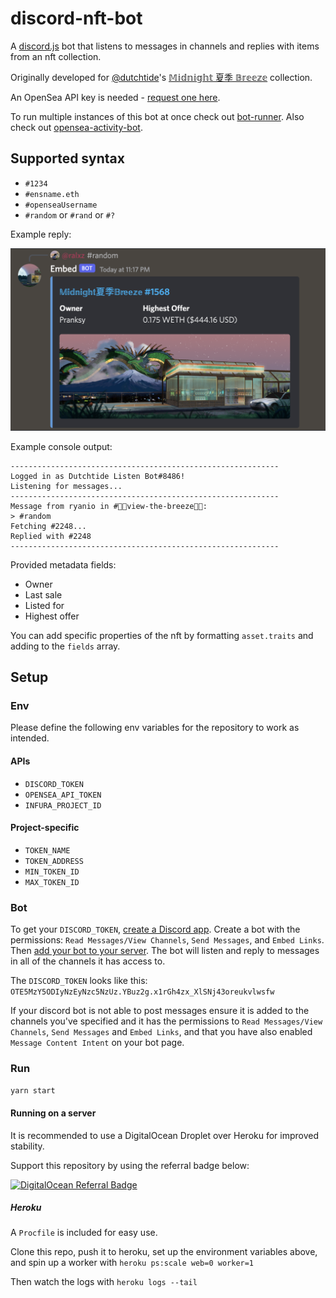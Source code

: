 # discord-nft-bot

A [discord.js](https://discord.js.org/) bot that listens to messages in channels and replies with items from an nft collection.

Originally developed for [@dutchtide](https://twitter.com/dutchtide)'s [𝕄𝕚𝕕𝕟𝕚𝕘𝕙𝕥 夏季 𝔹𝕣𝕖𝕖𝕫𝕖](https://opensea.io/collection/midnightbreeze) collection.

An OpenSea API key is needed - [request one here](https://docs.opensea.io/reference/request-an-api-key).

To run multiple instances of this bot at once check out [bot-runner](https://github.com/ryanio/bot-runner). Also check out [opensea-activity-bot](https://github.com/ryanio/opensea-activity-bot).

## Supported syntax

- `#1234`
- `#ensname.eth`
- `#openseaUsername`
- `#random` or `#rand` or `#?`

Example reply:

![Example bot reply](./example.png)

Example console output:

```
------------------------------------------------------------
Logged in as Dutchtide Listen Bot#8486!
Listening for messages...
------------------------------------------------------------
Message from ryanio in #🌴🎐view-the-breeze🎐🌴:
> #random
Fetching #2248...
Replied with #2248
------------------------------------------------------------
```

Provided metadata fields:

- Owner
- Last sale
- Listed for
- Highest offer

You can add specific properties of the nft by formatting `asset.traits` and adding to the `fields` array.

## Setup

### Env

Please define the following env variables for the repository to work as intended.

#### APIs

- `DISCORD_TOKEN`
- `OPENSEA_API_TOKEN`
- `INFURA_PROJECT_ID`

#### Project-specific

- `TOKEN_NAME`
- `TOKEN_ADDRESS`
- `MIN_TOKEN_ID`
- `MAX_TOKEN_ID`

### Bot

To get your `DISCORD_TOKEN`, [create a Discord app](https://discord.com/developers/applications). Create a bot with the permissions: `Read Messages/View Channels`, `Send Messages`, and `Embed Links`. Then [add your bot to your server](https://discordjs.guide/preparations/adding-your-bot-to-servers.html#bot-invite-links). The bot will listen and reply to messages in all of the channels it has access to.

The `DISCORD_TOKEN` looks like this: `OTE5MzY5ODIyNzEyNzc5NzUz.YBuz2g.x1rGh4zx_XlSNj43oreukvlwsfw`

If your discord bot is not able to post messages ensure it is added to the channels you've specified and it has the permissions to `Read Messages/View Channels`, `Send Messages` and `Embed Links`, and that you have also enabled `Message Content Intent` on your bot page.

### Run

`yarn start`

#### Running on a server

It is recommended to use a DigitalOcean Droplet over Heroku for improved stability.

Support this repository by using the referral badge below:

[![DigitalOcean Referral Badge](https://web-platforms.sfo2.cdn.digitaloceanspaces.com/WWW/Badge%201.svg)](https://www.digitalocean.com/?refcode=3f8c76216510&utm_campaign=Referral_Invite&utm_medium=Referral_Program&utm_source=badge)

##### Heroku

A `Procfile` is included for easy use.

Clone this repo, push it to heroku, set up the environment variables above, and spin up a worker with `heroku ps:scale web=0 worker=1`

Then watch the logs with `heroku logs --tail`
